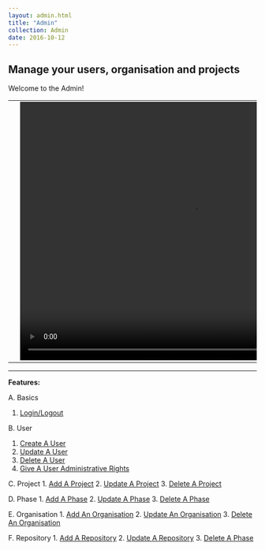 ```yaml
---
layout: admin.html
title: "Admin"
collection: Admin
date: 2016-10-12
---
```

**Manage your users, organisation and projects**
---
Welcome to the Admin!

<table>
<tr>
<td width="50px"></td>
<td width="700px">
<video width="700" height="525" controls>
	<source src="/assets/video/Admin/Admin.mp4" type="video/mp4">
	Your browser does not support the video tag.
</video>
</td>
<td width="50px"></td>
</tr>
</table>



---
**Features:**

A. Basics
  1. [Login/Logout](/admin/a_createDashboard/createDashboard)

B. User
  1. [Create A User](/admin/a_createDashboard/createDashboard)
  2. [Update A User](/dashboard/b_Rename_Dashboard/Rename_Dashboard)
  3. [Delete A User](/dashboard/c_deleting_dashboard/deleting_dashboard)
  4. [Give A User Administrative Rights](/admin/a_createDashboard/createDashboard)

C. Project
	1. [Add A Project](/admin/e_creating_a_project/creating_a_project)
	2. [Update A Project](/admin/f_update_project/update_project)
	3. [Delete A Project](/admin/g_delete_project/delete_project)

D. Phase
	1. [Add A Phase](/admin/h_add_phase/creating_a_phase)
	2. [Update A Phase](/admin/i_update_phase/update_phase)
	3. [Delete A Phase](/admin/j_delete_phase/delete_phase)

E. Organisation
	1. [Add An Organisation](/admin/q_add_org/creating_a_org)
	2. [Update An Organisation](/admin/r_update_org/update_org)
	3. [Delete An Organisation](/admin/s_delete_org/delete_org)

F. Repository
	1. [Add A Repository](/admin/k_add_repository/add_repo)
	2. [Update A Repository](/admin/m_update_repository/update_repo)
	3. [Delete A Phase](/admin/n_delete_repository/delete_all_repository_data)
	
